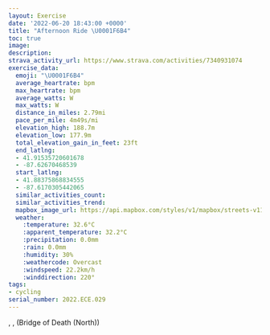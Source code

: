 ```yaml
---
layout: Exercise
date: '2022-06-20 18:43:00 +0000'
title: "Afternoon Ride \U0001F6B4"
toc: true
image:
description:
strava_activity_url: https://www.strava.com/activities/7340931074
exercise_data:
  emoji: "\U0001F6B4"
  average_heartrate: bpm
  max_heartrate: bpm
  average_watts: W
  max_watts: W
  distance_in_miles: 2.79mi
  pace_per_mile: 4m49s/mi
  elevation_high: 188.7m
  elevation_low: 177.9m
  total_elevation_gain_in_feet: 23ft
  end_latlng:
  - 41.91535720601678
  - -87.62670468539
  start_latlng:
  - 41.88375868834555
  - -87.6170305442065
  similar_activities_count:
  similar_activities_trend:
  mapbox_image_url: https://api.mapbox.com/styles/v1/mapbox/streets-v11/static/path-5+787af2-1.0(mls~FnuwuOGLIH%40BE%40bABh%40CV%40JDPABWMAYg%40a%40_BMUi%40u%40MWK%5BGgAIa%40OE%5BHQIGKGm%40MQAK%40s%40ESGmA%3Fg%40Ee%40BUGu%40EWEGMGU%3Fu%40VgA%40wBRkBH%5BDs%40TkALKDc%40XUTiADYFMDEQc%40F%5DAi%40Gg%40PSOMEQAm%40U%5BCyC%3FaAJ%7B%40B%7D%40P%40BEBOFQIYFIF%5DCKEa%40k%40SCmABk%40Bm%40N%5DN%5BPURQDABB%3FK%3FOFCCIFg%40d%40sAfAqBtA_EbCUR%7D%40%60%40gAr%40aCrA%7DE%60Dm%40ZUFq%40Z%5BVmAt%40_H~Dg%40b%40c%40p%40K%5CKj%40c%40zHOhA%5BrAWt%40w%40pAm%40p%40s%40b%40o%40RaAL_Bb%40y%40NeEjA_%40N_B%5Ew%40VM%3Fm%40NsAPy%40RoFz%40wAPgDRw%40%3FOCGCKA_%40Dk%40CUEm%40c%40i%40QS%40s%40XSB%5BCs%40y%40S_%40YQOOi%40%5BQGOASI%7D%40Q%5BCm%40FGBEHQDQHc%40n%40e%40b%40%5DLaBvAe%40~%40OLUl%40MPuAhB%5BT%3FFF%3F%40MB%3FDB),pin-s-s+e5b22e(-87.61704,41.88375),pin-s-f+89ae00(-87.62670999999996,41.91535)/auto/800x800?access_token=pk.eyJ1Ijoiam9zaGJlY2ttYW4iLCJhIjoiY205eWR2aDd1MWZ6djJrbXc4a3M0bWZleiJ9.XiG9OWkNcZk2QzjJbxLB4A
  weather:
    :temperature: 32.6°C
    :apparent_temperature: 32.2°C
    :precipitation: 0.0mm
    :rain: 0.0mm
    :humidity: 30%
    :weathercode: Overcast
    :windspeed: 22.2km/h
    :winddirection: 220°
tags:
- cycling
serial_number: 2022.ECE.029
---
```

, ,  (Bridge of Death (North))
